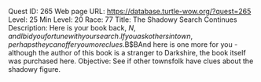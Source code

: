 Quest ID: 265
Web page URL: https://database.turtle-wow.org/?quest=265
Level: 25
Min Level: 20
Race: 77
Title: The Shadowy Search Continues
Description: Here is your book back, $N, and I bid you fortune with your search.If you ask others in town, perhaps they can offer you more clues.$B$BAnd here is one more for you - although the author of this book is a stranger to Darkshire, the book itself was purchased here.
Objective: See if other townsfolk have clues about the shadowy figure.
